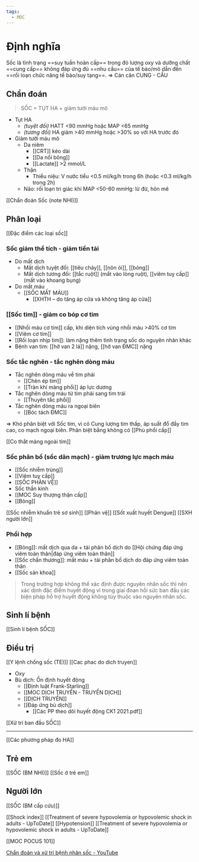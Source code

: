 ```yaml
---
tags:
  - MOC
---
```

# Định nghĩa
Sốc là tình trạng ==suy tuần hoàn cấp== trong đó lượng oxy và dưỡng chất ==cung cấp== không đáp ứng đủ ==nhu cầu== của tế bào/mô dẫn đến ==rối loạn chức năng tế bào/suy tạng==.
=> Cán cân CUNG - CẦU
## Chẩn đoán
> SỐC = TỤT HA + giảm tưới máu mô

- Tụt HA
	- *(tuyệt đối)* HATT <90 mmHg hoặc MAP <65 mmHg
	- *(tương đối)* HA giảm >40 mmHg hoặc >30% so với HA trước đó
- Giảm tưới máu mô
	- Da niêm
		- [[CRT]] kéo dài
		- [[Da nổi bông]]
		- [[Lactate]] >2 mmol/L
	- Thận
		- Thiểu niệu: V nước tiểu <0.5 ml/kg/h trong 6h (hoặc <0.3 ml/kg/h trong 2h)
	- Não: rối loạn tri giác khi MAP <50-60 mmHg: lừ đừ, hôn mê

[[Chẩn đoán Sốc (note NHI)]]

## Phân loại
[[Đặc điểm các loại sốc]]
### Sốc giảm thể tích - giảm tiền tải
- Do mất dịch
	- Mất dịch tuyệt đối: [[tiêu chảy]], [[nôn ói]], [[bỏng]]
	- Mất dịch tương đối: [[tắc ruột]] (mất vào lòng ruột), [[viêm tuỵ cấp]] (mất vào khoang bụng)
- Do mất máu
	- [[SỐC MẤT MÁU]]
		- [[XHTH – do tăng áp cửa và không tăng áp cửa]]

### [[Sốc tim]] - giảm co bóp cơ tim
- [[Nhồi máu cơ tim]] cấp, khi diện tích vùng nhồi máu >40% cơ tim
- [[Viêm cơ tim]]
- [[Rối loạn nhịp tim]]: làm nặng thêm tình trạng sốc do nguyên nhân khác
- Bệnh van tim: [[hở van 2 lá]] nặng, [[hở van ĐMC]] nặng

### Sốc tắc nghẽn - tắc nghẽn dòng máu
- Tắc nghẽn dòng máu về tim phải
	- [[Chèn ép tim]]
	- [[Tràn khí màng phổi]] áp lực dương
- Tắc nghẽn dòng máu từ tim phải sang tim trái
	- [[Thuyên tắc phổi]]
- Tắc nghẽn dòng máu ra ngoại biên
	- [[Bóc tách ĐMC]]

=> Khó phân biệt với Sốc tim, vì có Cung lượng tim thấp, áp suất đổ đầy tim cao, co mạch ngoại biên. Phân biệt bằng không có [[Phù phổi cấp]]

[[Co thắt màng ngoài tim]]

### Sốc phân bố (sốc dãn mạch) - giảm trương lực mạch máu
- [[Sốc nhiễm trùng]]
- [[Viêm tuỵ cấp]]
- [[SỐC PHẢN VỆ]]
- Sốc thần kinh
- [[MOC Suy thượng thận cấp]]
- [[Bỏng]]


[[Sốc nhiễm khuẩn trẻ sơ sinh]]
[[Phản vệ]]
[[Sốt xuất huyết Dengue]]
[[SXH người lớn]]


### Phối hợp
- [[Bỏng]]: mất dịch qua da + tái phân bố dịch do [[Hội chứng đáp ứng viêm toàn thân|đáp ứng viêm toàn thân]]
- [[Sốc chấn thương]]: mất máu + tái phân bố dịch do đáp ứng viêm toàn thân
- [[Sốc sản khoa]]

> Trong trường hợp không thể xác định được nguyên nhân sốc thì nên xác dịnh đặc điểm huyết động vì trong giai đoạn hồi sức ban đầu các biện pháp hỗ trợ huyết động không tùy thuộc vào nguyên nhân sốc.

## Sinh lí bệnh
[[Sinh lí bệnh SỐC]]

## Điều trị
[[Y lệnh chống sốc (TE)]]
[[Cac phac do dich truyen]]

- Oxy
- Bù dịch: Ổn định huyết động
	- [[Định luật Frank-Starling]]
	- [[MOC DỊCH TRUYỀN - TRUYỀN DỊCH]]
	- [[DỊCH TRUYỀN]]
	- [[Đáp ứng bù dịch]]
		- [[Các PP theo dõi huyết động CK1 2021.pdf]]

[[Xử trí ban đầu SỐC]]

---

[[Các phương pháp đo HA]]


## Trẻ em
[[SỐC (BM NHI)]]
[[Sốc ở trẻ em]]
## Người lớn
[[SỐC (BM cấp cứu)]]


[[Shock index]]
[[Treatment of severe hypovolemia or hypovolemic shock in adults - UpToDate]]
[[Hypotension]]
[[Treatment of severe hypovolemia or hypovolemic shock in adults - UpToDate]]

[[MOC POCUS 101]]


[Chẩn đoán và xử trí bệnh nhân sốc - YouTube](https://www.youtube.com/watch?v=c3Hcg_Mft9Q)

